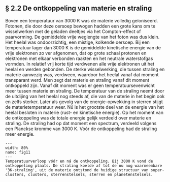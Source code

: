 ## § 2.2 De ontkoppeling van materie en straling
Boven een temperatuur van 3000 K was de materie volledig geïoniseerd. Fotonen, die door deze oersoep bewogen hadden een grote kans om te wisselwerken met de geladen deeltjes via het Compton-effect of paarvorming. De gemiddelde vrije weglengte van het foton was dus klein. Het heelal was ondoorzichtig, een mistige, kolkende oersoep.
Bij een temperatuur lager dan 3000 K is de gemiddelde kinetische energie van de vrije elektronen zo ver afgenomen, dat op grote schaal protonen en elektronen met elkaar verbonden raakten en het neutrale waterstofgas vormden. In relatief vrij korte tijd verdwenen alle vrije elektronen uit het heelal en werden gebonden. De sterke wisselwerking, die tussen straling en materie aanwezig was, verdween, waardoor het heelal vanaf dat moment transparant werd. Men zegt dat materie en straling vanaf dit moment ontkoppeld zijn. Vanaf dit moment was er geen temperatuursevenwicht meer tussen materie en straling. De temperatuur van de straling neemt door de uitdijing van het heelal nog steeds af, die van de materie in het begin ook en zelfs sterker. Later als gevolg van de energie-opwekking in sterren stijgt de materietemperatuur weer. Nú is het grootste deel van de energie van het heelal besloten in materie (rust- en kinetische energie). Op het moment van de ontkoppeling was de totale energie gelijk verdeeld over materie en straling. De straling had op dat moment een spectrum, verdeeld volgens een Planckse kromme van 3000 K. Vóór de ontkoppeling had de straling meer energie.


``` {figure} ../figures/fig11.jpg
---
width: 80%
name: fig11
---
Temperatuurverloop vóór en ná de ontkoppeling. Bij 3000 K vond de ontkoppeling plaats. De straling koelde af tot de nu nog waarneembare '3K-straling', uit de materie ontstond de huidige structuur van super-clusters, clusters, sterrenstelsels, sterren en planetenstelsels.
``` 